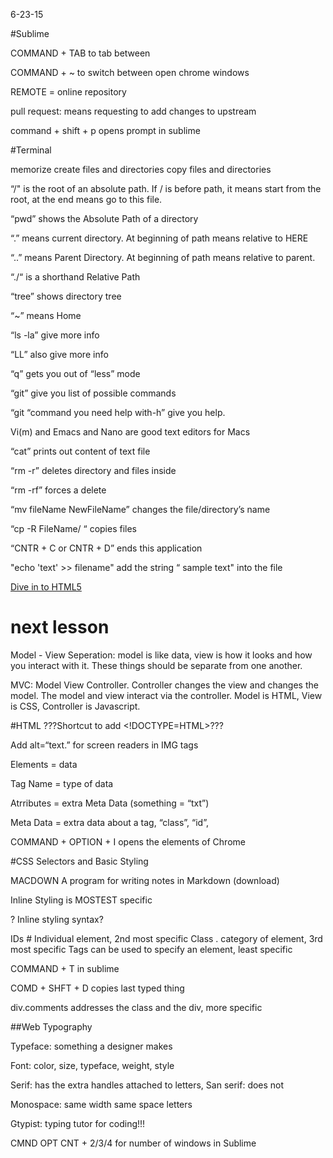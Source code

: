 6-23-15

#Sublime
 
COMMAND + TAB to tab between
 
COMMAND + ~ to switch between open chrome windows

REMOTE = online repository

pull request: means requesting to add changes to upstream

command + shift + p opens prompt in sublime

#Terminal

memorize
create files and directories
copy files and directories
 

“/" is the root of an absolute path.  If / is before path, it means start from the root, at the end means go to this file.

“pwd” shows the Absolute Path of a directory 

“.” means current directory.  At beginning of path means relative to HERE

“..” means Parent Directory.  At beginning of path means relative to parent.

“./“ is a shorthand Relative Path

“tree” shows directory tree

“~” means Home

“ls -la”  give more info

“LL” also give more info

“q” gets you out of “less” mode

“git” give you list of possible commands

“git “command you need help with-h” give you help.

Vi(m) and Emacs and Nano are good text editors for Macs

“cat” prints out content of text file

“rm -r” deletes directory and files inside

“rm -rf” forces a delete

“mv fileName NewFileName” changes the file/directory’s name

“cp -R FileName/ “ copies files

“CNTR + C  or CNTR + D” ends this application

"echo 'text' >> filename" add the string “ sample text" into the file 

[Dive in to HTML5](http://diveintohtml5.info/)

# next lesson

Model - View Seperation: model is like data, view is how it looks and how you interact with it.  These things should be separate from one another.

MVC:  Model View Controller.   Controller changes the view and changes the model.  The model and view interact via the controller.  Model is HTML, View is CSS, Controller is Javascript.  

#HTML
???Shortcut to add <!DOCTYPE=HTML>???

Add alt=“text.” for screen readers in IMG tags

Elements =  data

Tag Name = type of data

Atrributes = extra Meta Data
	(something = “txt”)

Meta Data = extra data about a tag, “class”, “id”, 

COMMAND + OPTION + I opens the elements of Chrome

#CSS Selectors and Basic Styling

MACDOWN A program for writing notes in Markdown (download)

Inline Styling is MOSTEST specific 

? Inline styling syntax?

IDs #  Individual element, 2nd most specific
Class  .  category of element, 3rd most specific
Tags can be used to specify an element, least specific

COMMAND + T in sublime

COMD + SHFT + D copies last typed thing

div.comments  addresses the class and the div, more specific

##Web Typography

Typeface: something a designer makes

Font: color, size, typeface, weight, style

Serif: has the extra handles attached to letters,
San serif: does not

Monospace: same width same space letters

 Gtypist:  typing tutor for coding!!!

CMND OPT CNT + 2/3/4 for number of windows in Sublime

<p class='monospace italic’>  can add multiple classes to an element

PX: pixels.  Not very responsive.  Default is 16px

EM: is the same as the pixels if they are in the same Element.  Parent-child relationship.  In non-monospace fonts, the widest letter is 1 EM.  1 EM is the same as the number of pixels in the parent.  2 EM is double.

REM: Root of HTML.  Default PX is 16, so 1 REM is 16px

MEDIA QUERY: the ability to change sizes based on screen size. Responsive design.
  @media only screen and (max-width: 300px){
	new css
}

HOMEWORK:  Make responsive blog


Responsive design video https://www.youtube.com/watch?v=_fukWxTy31M&feature=youtu.be

CSS positioning http://www.barelyfitz.com/screencast/html-training/css/positioning/

Side Bar stuff for CSS http://www.456bereastreet.com/lab/developing_with_web_standards/csslayout/2-col/

CSS Tricks  
https://css-tricks.com/specifics-on-css-specificity/



